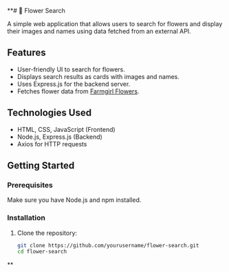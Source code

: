 **# 🌸 Flower Search

A simple web application that allows users to search for flowers and display their images and names using data fetched from an external API.

## Features

- User-friendly UI to search for flowers.
- Displays search results as cards with images and names.
- Uses Express.js for the backend server.
- Fetches flower data from [Farmgirl Flowers](https://farmgirlflowers.com/).

## Technologies Used

- HTML, CSS, JavaScript (Frontend)
- Node.js, Express.js (Backend)
- Axios for HTTP requests

## Getting Started

### Prerequisites

Make sure you have Node.js and npm installed.

### Installation

1. Clone the repository:

   ```bash
   git clone https://github.com/yourusername/flower-search.git
   cd flower-search
**
